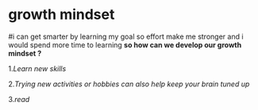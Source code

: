 # growth mindset  
#i can get smarter by learning my goal so effort make me stronger and i would spend more time to learning
**so how can we develop our growth mindset ?**

1.*Learn new skills*

2.*Trying new activities or hobbies can also help keep your brain tuned up*


3.*read* 
